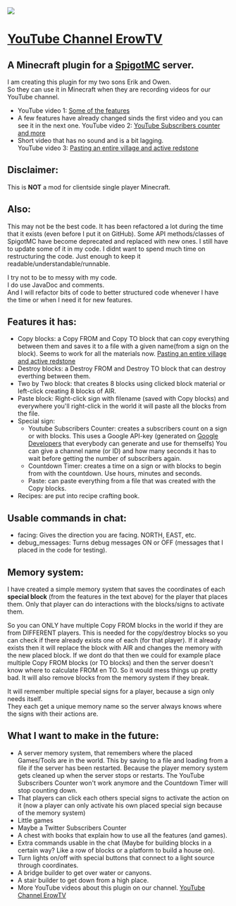 <img src="https://yt3.ggpht.com/PXmBt4TUP1q2ixeKwRSFPaKTbaaW9iOOzt7SzWi45ZI0PVUcFMzfxOoQsELvHvLMvROWM9eQkQ=w2120-fcrop64=1,00005a57ffffa5a8-nd-c0xffffffff-rj-k-no">  

# [YouTube Channel ErowTV](https://www.youtube.com/channel/UCinO1QSRjtQi6hiabNDhhzw)
## A Minecraft plugin for a [SpigotMC](https://www.spigotmc.org) server.
I am creating this plugin for my two sons Erik and Owen.\
So they can use it in Minecraft when they are recording videos for our YouTube channel.

- YouTube video 1: [Some of the features](https://www.youtube.com/watch?v=u3wUQMlg6dA)
- A few features have already changed sinds the first video and you can see it in the next one.
YouTube video 2: [YouTube Subscribers counter and more](https://www.youtube.com/watch?v=uWnNGf31Cw8)
- Short video that has no sound and is a bit lagging.\
YouTube video 3: [Pasting an entire village and active redstone](https://www.youtube.com/watch?v=Z5vm7HjdGlk)

## Disclaimer:
This is **NOT** a mod for clientside single player Minecraft.

## Also:
This may not be the best code.
It has been refactored a lot during the time that it exists (even before I put it on GitHub). Some API methods/classes of SpigotMC have become deprecated and replaced with new ones. I still have to update some of it in my code.
I didnt want to spend much time on restructuring the code. Just enough to keep it readable/understandable/runnable.

I try not to be to messy with my code.\
I do use JavaDoc and comments.\
And I will refactor bits of code to better structured code whenever I have the time or when I need it for new features.

## Features it has:
- Copy blocks: a Copy FROM and Copy TO block that can copy everything between them and saves it to a file with a given name(from a sign on the block). Seems to work for all the materials now. [Pasting an entire village and active redstone](https://www.youtube.com/watch?v=Z5vm7HjdGlk)
- Destroy blocks: a Destroy FROM and Destroy TO block that can destroy everthing between them.
- Two by Two block: that creates 8 blocks using clicked block material or left-click creating 8 blocks of AIR.
- Paste block: Right-click sign with filename (saved with Copy blocks) and everywhere you'll right-click in the world it will paste all the blocks from the file.
- Special sign:
  - Youtube Subscribers Counter: creates a subscribers count on a sign or with blocks. This uses a Google API-key (generated on [Google Developers](https://developers.google.com) that everybody can generate and use for themselfs)
You can give a channel name (or ID) and how many seconds it has to wait before getting the number of subscribers again.
  - Countdown Timer: creates a time on a sign or with blocks to begin from with the countdown. Use hours, minutes and seconds.
  - Paste: can paste everything from a file that was created with the Copy blocks.
- Recipes: are put into recipe crafting book.
    
## Usable commands in chat:
- facing: Gives the direction you are facing. NORTH, EAST, etc.
- debug_messages: Turns debug messages ON or OFF (messages that I placed in the code for testing).
  
## Memory system:
I have created a simple memory system that saves the coordinates of each **special block** (from the features in the text above) for the player that places them. Only that player can do interactions with the blocks/signs to activate them.

So you can ONLY have multiple Copy FROM blocks in the world if they are from DIFFERENT players.
This is needed for the copy/destroy blocks so you can check if there already exists one of each (for that player). If it already exists then it will replace the block with AIR and changes the memory with the new placed block.
If we dont do that then we could for example place multiple Copy FROM blocks (or TO blocks) and then the server doesn't know where to calculate FROM en TO. So it would mess things up pretty bad.
It will also remove blocks from the memory system if they break.

It will remember multiple special signs for a player, because a sign only needs itself.  
They each get a unique memory name so the server always knows where the signs with their actions are.

## What I want to make in the future:
- A server memory system, that remembers where the placed Games/Tools are in the world. This by saving to a file and loading from a file if the server has been restarted. Because the player memory system gets cleaned up when the server stops or restarts. The YouTube Subscribers Counter won't work anymore and the Countdown Timer will stop counting down.
- That players can click each others special signs to activate the action on it (now a player can only activate his own placed special sign because of the memory system)
- Little games
- Maybe a Twitter Subscribers Counter
- A chest with books that explain how to use all the features (and games).
- Extra commands usable in the chat (Maybe for building blocks in a certain way? Like a row of blocks or a platform to build a house on).
- Turn lights on/off with special buttons that connect to a light source through coordinates.
- A bridge builder to get over water or canyons.
- A stair builder to get down from a high place.
- More YouTube videos about this plugin on our channel.
[YouTube Channel ErowTV](https://www.youtube.com/channel/UCinO1QSRjtQi6hiabNDhhzw)


